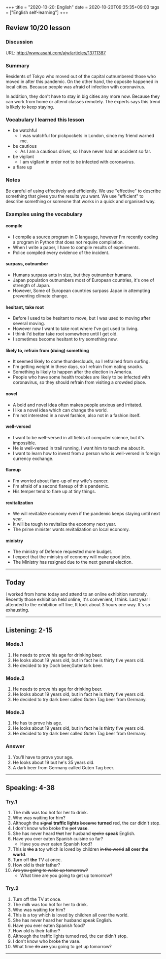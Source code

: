 +++
title =  "2020-10-20: English"
date = 2020-10-20T09:35:35+09:00
tags = ["English self-learning"]
+++
## Review 10/20 lesson

### Discussion

URL: http://www.asahi.com/ajw/articles/13711387

### Summary

Residents of Tokyo who moved out of the capital outnumbered those who moved in after this pandemic.
On the other hand, the opposite happened in local cities.
Because people was afraid of infection with coronavirus.

In addition, they don't have to stay in big cities any more now.
Because they can work from home or attend classes remotely. 
The experts says this trend is likely to keep staying.

### Vocabulary I learned this lesson

* be watchful
    - I was watchful for pickpockets in London, since my friend warned me.
* be cautious
    - As I am a cautious driver, so I have never had an accident so far.
* be vigilant
    - I am vigilant in order not to be infected with coronavirus. 
* a flare up

### Notes

Be careful of using effectively and efficiently.
We use "effective" to describe something that gives you the results you want.
We use "efficient" to describe something or someone that works in a quick and organised way.

### Examples using the vocabulary 

#### compile

* I compile a source program in C language,
    however I'm recently coding a program in Python that does not require compilation.
* When I write a paper, I have to compile results of experiments.
* Police compiled every evidence of the incident. 

#### surpass, outnumber

* Humans surpass ants in size, but they outnumber humans.
* Japan population outnumbers most of European countries, it's one of strength of Japan.
* However, Some of European countries surpass Japan in attempting preventing climate change.

#### hesitant, take root

* Before I used to be hesitant to move, but I was used to moving after several moving.
* However now I want to take root where I've got used to living.
* I think I'd better take root somewhere until I get old.
* I sometimes become hesitant to try something new.

#### likely to, refrain from (doing) something

* It seemed likely to come thunderclouds, so I refrained from surfing.
* I'm getting weight in these days, so I refrain from eating snacks.
* Something is likely to happen after the election in America.
* People who have some health troubles are likely to be infected with coronavirus,
    so they should refrain from visiting a crowded place.

#### novel

* A bold and novel idea often makes people anxious and irritated.
* I like a novel idea which can change the world. 
* I'm not interested in a novel fashion, also not in a fashion itself.

#### well-versed

* I want to be well-versed in all fields of computer science, but it's impossible.
* He is well-versed in trail running, I want him to teach me about it.
* I want to learn how to invest from a person who is well-versed in foreign currency exchange.

#### flareup

* I'm worried about flare-up of my wife's cancer.
* I'm afraid of a second flareup of this pandemic.
* His temper tend to flare up at tiny things.

#### revitalization

* We will revitalize economy even if the pandemic keeps staying until next year.
* It will be tough to revitalize the economy next year.
* The prime minister wants revitalization on local economy.

#### ministry

* The ministry of Defence requested more budget.
* I expect that the ministry of economy will make good jobs.
* The Ministry has resigned due to the next general election.

- - -

## Today

I worked from home today and attend to an online exhibition remotely.
Recently those exhibition held online, it's convenient, I think.
Last year I attended to the exhibition off line,
It took about 3 hours one way. It's so exhausting.

- - -

## Listening: 2-15

### Mode.1

1. He needs to prove his age for drinking beer.
2. He looks about 19 years old, but in fact he is thirty five years old.
3. He decided to try Doch beer,Gutentark beer.

### Mode.2

1. He needs to prove his age for drinking beer.
2. He looks about 19 years old, but in fact he is thirty five years old.
3. He decided to try dark beer called Guten Tag beer from Germany.

### Mode.3

1. He has to prove his age.
2. He looks about 19 years old, but in fact he is thirty five years old.
3. He decided to try dark beer called Guten Tag beer from Germany.

### Answer

1. You'll have to prove your age.
2. He looks about 19 but he's 35 years old.
3. A dark beer from Germany called Guten Tag beer.

- - -
## Speaking: 4-38

### Try.1

1. The milk was too hot for her to drink.
2. Who was waiting for him?
3. Although the ~~signal~~ **traffic lights** ~~became~~ **turned** red, the car didn't stop.
4. I don't know who broke the ~~pot~~ **vase**.
5. She has never heard ~~that~~ her husband ~~spoke~~ **speak** English.
6. Have you ever eaten Spanish cuisine so far?
    - Have you ever eaten Spanish food?
7. This is ~~the~~ **a** toy which is loved by children ~~in the world~~ **all over the world**.
8. Turn off **the** TV at once.
9. How old is their father?
10. ~~Are you going to wake up tomorrow?~~
    - What time are you going to get up tomorrow?

### Try.2

1. Turn off the TV at once.
2. The milk was too hot for her to drink.
3. Who was waiting for him?
4. This is a toy which is loved by children all over the world.
5. She has never heard her husband speak English.
6. Have you ever eaten Spanish food?
7. How old is their father?
8. Although the traffic lights turned red, the car didn't stop.
9. I don't know who broke the vase.
10. What time ~~do~~ **are** you going to get up tomorrow?

- - -

